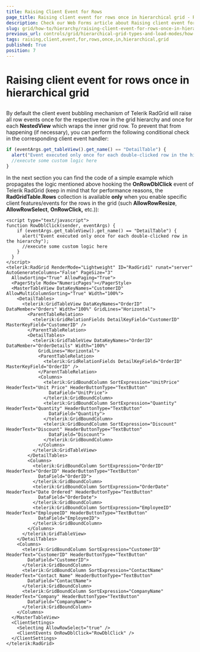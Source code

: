 ```yaml
---
title: Raising Client Event for Rows
page_title: Raising client event for rows once in hierarchical grid - RadGrid
description: Check our Web Forms article about Raising client event for rows once in hierarchical grid.
slug: grid/how-to/hierarchy/raising-client-event-for-rows-once-in-hierarchical-grid
previous_url: controls/grid/hierarchical-grid-types-and-load-modes/how-to/raising-client-event-for-rows-once-in-hierarchical-grid
tags: raising,client,event,for,rows,once,in,hierarchical,grid
published: True
position: 7
---
```


# Raising client event for rows once in hierarchical grid



##

By default the client event bubbling mechanism of Telerik RadGrid will raise all row events once for the respective row in the grid hierarchy and once for each **NestedView** which wraps the inner grid row. To prevent that from happening (if necessary), you can perform the following conditional check in the corresponding client event handler:

````JavaScript
if (eventArgs.get_tableView().get_name() == "DetailTable") {
  alert("Event executed only once for each double-clicked row in the hierarchy");
  //execute some custom logic here
}
````



In the next section you can find the code of a simple example which propagates the logic mentioned above hooking the **OnRowDblClick** event of Telerik RadGrid (keep in mind that for performance reasons, the **RadGridTable.Rows** collection is available **only** when you enable specific client features/events for the rows in the grid (such **AllowRowResize**, **AllowRowSelect**, **OnRowClick,** etc.)):

````ASP.NET
<script type="text/javascript">    
function RowDblClick(sender, eventArgs) {
    if (eventArgs.get_tableView().get_name() == "DetailTable") {
      alert("Event executed only once for each double-clicked row in the hierarchy");
      //execute some custom logic here     
    }
  }
</script>
<telerik:RadGrid RenderMode="Lightweight" ID="RadGrid1" runat="server" AutoGenerateColumns="False" PageSize="3"
  AllowSorting="True" AllowPaging="True">
  <PagerStyle Mode="NumericPages"></PagerStyle>
  <MasterTableView DataKeyNames="CustomerID" AllowMultiColumnSorting="True" Width="100%">
    <DetailTables>
      <telerik:GridTableView DataKeyNames="OrderID" DataMember="Orders" Width="100%" GridLines="Horizontal">
        <ParentTableRelation>
          <telerik:GridRelationFields DetailKeyField="CustomerID" MasterKeyField="CustomerID" />
        </ParentTableRelation>
        <DetailTables>
          <telerik:GridTableView DataKeyNames="OrderID" DataMember="OrderDetails" Width="100%"
            GridLines="Horizontal">
            <ParentTableRelation>
              <telerik:GridRelationFields DetailKeyField="OrderID" MasterKeyField="OrderID" />
            </ParentTableRelation>
            <Columns>
              <telerik:GridBoundColumn SortExpression="UnitPrice" HeaderText="Unit Price" HeaderButtonType="TextButton"
                DataField="UnitPrice">
              </telerik:GridBoundColumn>
              <telerik:GridBoundColumn SortExpression="Quantity" HeaderText="Quantity" HeaderButtonType="TextButton"
                DataField="Quantity">
              </telerik:GridBoundColumn>
              <telerik:GridBoundColumn SortExpression="Discount" HeaderText="Discount" HeaderButtonType="TextButton"
                DataField="Discount">
              </telerik:GridBoundColumn>
            </Columns>
          </telerik:GridTableView>
        </DetailTables>
        <Columns>
          <telerik:GridBoundColumn SortExpression="OrderID" HeaderText="OrderID" HeaderButtonType="TextButton"
            DataField="OrderID">
          </telerik:GridBoundColumn>
          <telerik:GridBoundColumn SortExpression="OrderDate" HeaderText="Date Ordered" HeaderButtonType="TextButton"
            DataField="OrderDate">
          </telerik:GridBoundColumn>
          <telerik:GridBoundColumn SortExpression="EmployeeID" HeaderText="EmployeeID" HeaderButtonType="TextButton"
            DataField="EmployeeID">
          </telerik:GridBoundColumn>
        </Columns>
      </telerik:GridTableView>
    </DetailTables>
    <Columns>
      <telerik:GridBoundColumn SortExpression="CustomerID" HeaderText="CustomerID" HeaderButtonType="TextButton"
        DataField="CustomerID">
      </telerik:GridBoundColumn>
      <telerik:GridBoundColumn SortExpression="ContactName" HeaderText="Contact Name" HeaderButtonType="TextButton"
        DataField="ContactName">
      </telerik:GridBoundColumn>
      <telerik:GridBoundColumn SortExpression="CompanyName" HeaderText="Company" HeaderButtonType="TextButton"
        DataField="CompanyName">
      </telerik:GridBoundColumn>
    </Columns>
  </MasterTableView>
  <ClientSettings>
    <Selecting AllowRowSelect="true" />
    <ClientEvents OnRowDblClick="RowDblClick" />
  </ClientSettings>
</telerik:RadGrid>
````




